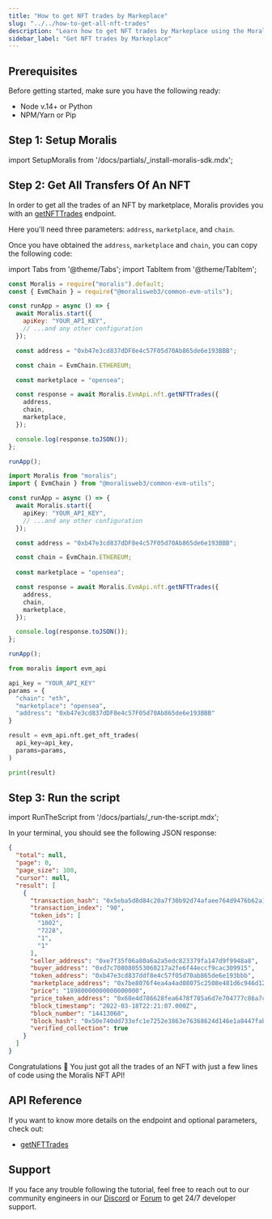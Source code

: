 ```yaml
---
title: "How to get NFT trades by Markeplace"
slug: "../../how-to-get-all-nft-trades"
description: "Learn how to get NFT trades by Markeplace using the Moralis NFT API."
sidebar_label: "Get NFT trades by Markeplace"
---
```


## Prerequisites

Before getting started, make sure you have the following ready:

- Node v.14+ or Python
- NPM/Yarn or Pip

## Step 1: Setup Moralis

import SetupMoralis from '/docs/partials/\_install-moralis-sdk.mdx';

<SetupMoralis node="moralis @moralisweb3/common-evm-utils" python="moralis" />

## Step 2: Get All Transfers Of An NFT

In order to get all the trades of an NFT by marketplace, Moralis provides you with an [getNFTTrades](/web3-data-api/evm/reference/get-nft-trades) endpoint.

Here you'll need three parameters: `address`, `marketplace`, and `chain`.

Once you have obtained the `address`, `marketplace` and `chain`, you can copy the following code:

import Tabs from '@theme/Tabs';
import TabItem from '@theme/TabItem';

<Tabs groupId="programming-language">
  <TabItem value="javascript" label="index.js (JavaScript)" default>

```javascript index.js
const Moralis = require("moralis").default;
const { EvmChain } = require("@moralisweb3/common-evm-utils");

const runApp = async () => {
  await Moralis.start({
    apiKey: "YOUR_API_KEY",
    // ...and any other configuration
  });

  const address = "0xb47e3cd837dDF8e4c57F05d70Ab865de6e193BBB";

  const chain = EvmChain.ETHEREUM;

  const marketplace = "opensea";

  const response = await Moralis.EvmApi.nft.getNFTTrades({
    address,
    chain,
    marketplace,
  });

  console.log(response.toJSON());
};

runApp();
```

</TabItem>
<TabItem value="typescript" label="index.ts (TypeScript)">

```typescript index.ts
import Moralis from "moralis";
import { EvmChain } from "@moralisweb3/common-evm-utils";

const runApp = async () => {
  await Moralis.start({
    apiKey: "YOUR_API_KEY",
    // ...and any other configuration
  });

  const address = "0xb47e3cd837dDF8e4c57F05d70Ab865de6e193BBB";

  const chain = EvmChain.ETHEREUM;
  
  const marketplace = "opensea";

  const response = await Moralis.EvmApi.nft.getNFTTrades({
    address,
    chain,
    marketplace,
  });

  console.log(response.toJSON());
};

runApp();
```

</TabItem>
<TabItem value="python" label="index.py (Python)">

```python index.py
from moralis import evm_api

api_key = "YOUR_API_KEY"
params = {
  "chain": "eth",
  "marketplace": "opensea",
  "address": "0xb47e3cd837dDF8e4c57F05d70Ab865de6e193BBB"
}

result = evm_api.nft.get_nft_trades(
  api_key=api_key,
  params=params,
)

print(result)
```

</TabItem>
</Tabs>

## Step 3: Run the script

import RunTheScript from '/docs/partials/\_run-the-script.mdx';

<RunTheScript />

In your terminal, you should see the following JSON response:

```json
{
  "total": null,
  "page": 0,
  "page_size": 100,
  "cursor": null,
  "result": [
    {
      "transaction_hash": "0x5eba5d8d84c20a7f30b92d74afaee764d9476b62a1637b017319c721269245ed",
      "transaction_index": "90",
      "token_ids": [
        "1002",
        "7228",
        "1",
        "1"
      ],
      "seller_address": "0xe7f35f06a80a6a2a5edc823379fa147d9f9948a8",
      "buyer_address": "0xd7c708080553068217a2fe6f44eccf9cac309915",
      "token_address": "0xb47e3cd837ddf8e4c57f05d70ab865de6e193bbb",
      "marketplace_address": "0x7be8076f4ea4a4ad08075c2508e481d6c946d12b",
      "price": "18980000000000000000",
      "price_token_address": "0x60e4d786628fea6478f785a6d7e704777c86a7c6",
      "block_timestamp": "2022-03-18T22:21:07.000Z",
      "block_number": "14413068",
      "block_hash": "0x50e740dd733efc1e7252e3863e76368624d146e1a8447fab32c9697685cf581d",
      "verified_collection": true
    }
  ]
}
```

Congratulations 🥳 You just got all the trades of an NFT with just a few lines of code using the Moralis NFT API!

## API Reference

If you want to know more details on the endpoint and optional parameters, check out:

- [getNFTTrades](/web3-data-api/evm/reference/get-nft-trades)

## Support

If you face any trouble following the tutorial, feel free to reach out to our community engineers in our [Discord](https://moralis.io/discord) or [Forum](https://forum.moralis.io) to get 24/7 developer support.
